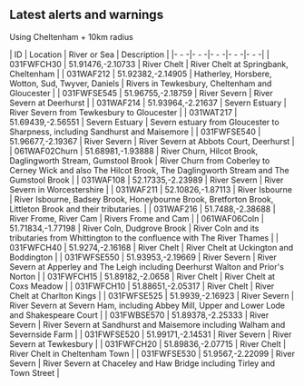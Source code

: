 ## Latest alerts and warnings

Using Cheltenham + 10km radius

<!-- table_marker starts -->
| ID | Location | River or Sea | Description |
|- - -|- - -|- - -|- - -|- - -|
 | 031FWFCH30 | 51.91476,-2.10733 | River Chelt | River Chelt at Springbank, Cheltenham |
 | 031WAF212 | 51.92382,-2.14905 | Hatherley, Horsbere, Wotton, Sud, Twyver, Daniels | Rivers in Tewkesbury, Cheltenham and Gloucester |
 | 031FWFSE545 | 51.96755,-2.18759 | River Severn | River Severn at Deerhurst |
 | 031WAF214 | 51.93964,-2.21637 | Severn Estuary | River Severn from Tewkesbury to Gloucester |
 | 031WAT217 | 51.69439,-2.56551 | Severn Estuary | Severn estuary from Gloucester to Sharpness, including Sandhurst and Maisemore |
 | 031FWFSE540 | 51.96677,-2.19367 | River Severn | River Severn at Abbots Court, Deerhurst |
 | 061WAF02Churn | 51.68981,-1.93888 | River Churn, Hilcot Brook, Daglingworth Stream, Gumstool Brook | River Churn from Coberley to Cerney Wick and also The Hilcot Brook, The Daglingworth Stream and The Gumstool Brook |
 | 031WAF108 | 52.17335,-2.23989 | River Severn | River Severn in Worcestershire |
 | 031WAF211 | 52.10826,-1.87113 | River Isbourne | River Isbourne, Badsey Brook, Honeybourne Brook, Bretforton Brook, Littleton Brook and their tributaries. |
 | 031WAF216 | 51.7488,-2.38688 | River Frome, River Cam | Rivers Frome and Cam |
 | 061WAF06Coln | 51.71834,-1.77198 | River Coln, Dudgrove Brook | River Coln and its tributaries from Whittington to the confluence with The River Thames |
 | 031FWFCH40 | 51.9274,-2.16168 | River Chelt | River Chelt at Uckington and Boddington |
 | 031FWFSE550 | 51.93953,-2.19669 | River Severn | River Severn at Apperley and The Leigh including Deerhurst Walton and Prior's Norton |
 | 031FWFCH15 | 51.89182,-2.0658 | River Chelt | River Chelt at Coxs Meadow |
 | 031FWFCH10 | 51.88651,-2.05317 | River Chelt | River Chelt at Charlton Kings |
 | 031FWFSE525 | 51.9939,-2.16923 | River Severn | River Severn at Severn Ham, including Abbey Mill, Upper and Lower Lode and Shakespeare Court |
 | 031FWBSE570 | 51.89378,-2.25333 | River Severn | River Severn at Sandhurst and Maisemore including Walham and Severnside Farm |
 | 031FWFSE520 | 51.99171,-2.14531 | River Severn | River Severn at Tewkesbury |
 | 031FWFCH20 | 51.89836,-2.07715 | River Chelt | River Chelt in Cheltenham Town |
 | 031FWFSE530 | 51.9567,-2.22099 | River Severn | River Severn at Chaceley and Haw Bridge including Tirley and Town Street |
<!-- table_marker ends -->
